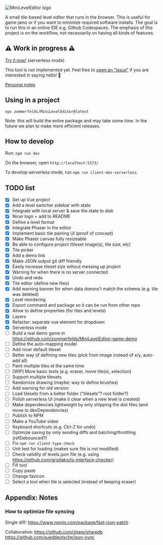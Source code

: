 ![MiniLevelEditor logo](https://github.com/zommerfelds/MiniLevelEditor/assets/1260622/836f77d4-d812-47bd-84da-aa27372138de)

A small tile-based level editor that runs in the browser. This is useful for game jams or if you want to minimize required software installs. The goal is to run this in an online IDE e.g. Github Codespaces. The emphasis of this project is on the workflow, not necessarily on having all kinds of features.

## ⚠️ Work in progress ⚠️

[Try it now!](https://zommerfelds.github.io/MiniLevelEditor/) (serverless mode)

This tool is not implemented yet. Feel free to [open an "issue"](https://github.com/zommerfelds/MiniLevelEditor/issues/new) if you are interested in saying hello! 🙂

[Personal notes](https://docs.google.com/document/d/1PNKyq5fczIWapZl0H0cRPSAIOZsfjAB2MmLjjtfKcmM/edit#heading=h.4z0ttusyscsq)

## Using in a project

`npx zommerfelds/MiniLevelEditor@latest`

Note: this will build the entire package and may take some time. In the future we plan to make more efficient releases.

## How to develop

Run: `npm run dev`

On the browser, open `http://localhost:5173/`

To develop serverless mode, run `npm run client-dev-serverless`.

## TODO list

- [x] Set up Vue project
- [x] Add a level switcher sidebar with state
- [x] Integrate with local server & save the state to disk
- [x] Nicer logo + add to README
- [x] Define a level format
- [x] Integrate Phaser in the editor
- [x] Implement basic tile paining UI (proof of concept)
- [x] Make Phaser canvas fully resizeable
- [x] Be able to configure project (tileset image(s), tile size, etc)
- [x] Tile picker
- [x] Add a demo link
- [x] Make JSON output git diff friendly
- [x] Easily increase tileset size wthout messing up project
- [x] Warning for when there is no server connected
- [x] Undo and redo
- [x] Tile editor (define new tiles)
- [x] Add warning banner for when data doesns't match the schema (e.g. tile was deleted)
- [x] Level reordering
- [x] Export command and package so it can be run from other repo
- [x] Allow to define properties (for tiles and levels)
- [x] Layers
- [x] Refactor: separate vue element for dropdown
- [x] Serverless mode
- [ ] Build a real demo game in https://github.com/zommerfelds/MiniLevelEditor-game-demo
- [ ] Define the auto-mapping model
- [ ] Add nicer default tileset
- [ ] Better way of defining new tiles (pick from image instead of x/y, auto-add all)
- [ ] Paint multiple tiles at the same time
- [ ] [WIP] More basic tools (e.g. eraser, move tile(s), selection)
- [ ] Support multiple tilesets
- [ ] Randomize drawing (maybe: way to define brushes)
- [ ] Add warning for old version
- [ ] Load tilesets from a better folder ("tilesets"? root folder?)
- [ ] Polish serverless UI (make it clear when a new level is created)
- [ ] Make dependencies lightweight by only shipping the dist files (and move to devDependencies)
- [ ] Publish to NPM
- [ ] Make a YouTube video
- [ ] Keyboard shortcuts (e.g. Ctrl-Z for undo)
- [ ] Optimize saving by only sending diffs and batching/throttling (refDebounced?)
- [ ] Fix `npm run client-type-check`
- [ ] Unit test for loading (makes sure file is not modified)
- [ ] Check validity of levels.json file (e.g. using https://github.com/gristlabs/ts-interface-checker)
- [ ] Fill tool
- [ ] Copy paste
- [ ] Change favicon
- [ ] Select a tool when tile is selected (instead of keeping eraser)

## Appendix: Notes

### How to optimize file syncing

Single diff:
https://www.npmjs.com/package/fast-json-patch

Collaborative:
https://github.com/share/sharedb
https://github.com/sueddeutsche/json-sync
